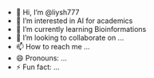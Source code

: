 - 👋 Hi, I’m @liysh777
- 👀 I’m interested in AI for academics
- 🌱 I’m currently learning Bioinformations
- 💞️ I’m looking to collaborate on ...
- 📫 How to reach me ...
- 😄 Pronouns: ...
- ⚡ Fun fact: ...

<!---
liysh777/liysh777 is a ✨ special ✨ repository because its `README.md` (this file) appears on your GitHub profile.
You can click the Preview link to take a look at your changes.
--->
